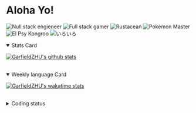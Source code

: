 # Aloha Yo!

![Null stack engieneer](https://img.shields.io/badge/-Null_stack_engineer-a890f0)
![Full stack gamer](https://img.shields.io/badge/-Full_stack_gamer-78c850)
![Rustacean](https://img.shields.io/badge/-Rustacean-f74c00)
![Pokémon Master](https://img.shields.io/badge/-Pokémon_Master-f8d030)
![El Psy Kongroo](https://img.shields.io/badge/-El_Psy_Kongroo-6890f0)
![いろいろ](https://img.shields.io/badge/-いろいろ-f85888)


<details open>
<summary>Stats Card</summary>
 
[![GarfieldZHU's github stats](https://github-readme-stats.vercel.app/api?username=GarfieldZHU&show_icons=true&theme=tokyonight)](https://github.com/anuraghazra/github-readme-stats)
 
</details>

<br/>

<details open>
<summary>Weekly language Card</summary>
 
[![GarfieldZHU's wakatime stats](https://github-readme-stats.vercel.app/api/wakatime?username=AlohaYo&theme=nightowl&layout=compact)](https://github.com/GarfieldZHU/GarfieldZHU)


<br/>

</details>

<details>

<summary>Coding status</summary>

<br/>

<!--START_SECTION:waka-->
**🐱 My Github Data** 

> 🏆 379 Contributions in the Year 2021
 > 
> 📦 485.7 kB Used in Github's Storage 
 > 
> 🚫 Not Opted to Hire
 > 
> 📜 61 Public Repositories 
 > 
> 🔑 33 Private Repositories  
 > 
**I'm a Night 🦉** 

```text
🌞 Morning    63 commits     ██░░░░░░░░░░░░░░░░░░░░░░░   10.19% 
🌆 Daytime    157 commits    ██████░░░░░░░░░░░░░░░░░░░   25.4% 
🌃 Evening    274 commits    ███████████░░░░░░░░░░░░░░   44.34% 
🌙 Night      124 commits    █████░░░░░░░░░░░░░░░░░░░░   20.06%

```


📊 **This Week I Spent My Time On** 

```text
💬 Programming Languages: 
TypeScript               6 hrs 29 mins       ███████████████░░░░░░░░░░   60.31% 
JSON                     1 hr 23 mins        ███░░░░░░░░░░░░░░░░░░░░░░   12.85% 
SCSS                     46 mins             █░░░░░░░░░░░░░░░░░░░░░░░░   7.25% 
JavaScript               44 mins             █░░░░░░░░░░░░░░░░░░░░░░░░   6.93% 
Ruby                     39 mins             █░░░░░░░░░░░░░░░░░░░░░░░░   6.16%

🔥 Editors: 
VS Code                  10 hrs 46 mins      █████████████████████████   100.0%

💻 Operating System: 
Mac                      10 hrs 46 mins      █████████████████████████   100.0% 
Windows                  0 secs              ░░░░░░░░░░░░░░░░░░░░░░░░░   0.0%

```


 Last Updated on 07/07/2021
<!--END_SECTION:waka-->

</details>
